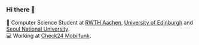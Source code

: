 ### Hi there 👋

🏫 Computer Science Student at [RWTH Aachen](https://www.rwth-aachen.de), [University of Edinburgh](https://www.ed.ac.uk/) and [Seoul National University](https://en.snu.ac.kr/).\
💻 Working at [Check24 Mobilfunk](https://handytarife.check24.de/).

<!--
**martin3398/martin3398** is a ✨ _special_ ✨ repository because its `README.md` (this file) appears on your GitHub profile.

Here are some ideas to get you started:

- 🔭 I’m currently working on ...
- 🌱 I’m currently learning ...
- 👯 I’m looking to collaborate on ...
- 🤔 I’m looking for help with ...
- 💬 Ask me about ...
- 📫 How to reach me: ...
- 😄 Pronouns: ...
- ⚡ Fun fact: ...
-->
